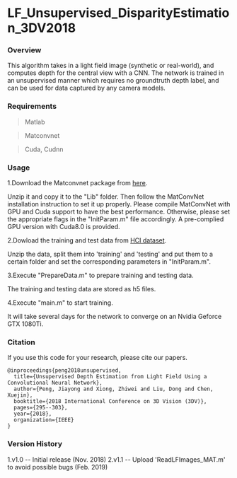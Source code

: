 # LF_Unsupervised_DisparityEstimation_3DV2018

### Overview
This algorithm takes in a light field image (synthetic or real-world), and computes depth for the central view with a CNN. The network is trained in an unsupervised manner which requires no groundtruth depth label, and can be used for data captured by any camera models.

### Requirements
>Matlab 

>Matconvnet

>Cuda, Cudnn

### Usage
1.Download the Matconvnet package from [here](http://www.vlfeat.org/matconvnet/).

Unzip it and copy it to the "Lib" folder. Then follow the MatConvNet installation instruction to set it up properly. Please compile MatConvNet with GPU and Cuda support to have the best performance. Otherwise, please set the appropriate flags in the "InitParam.m" file accordingly. A pre-complied GPU version with Cuda8.0 is provided.

2.Dowload the training and test data from [HCI dataset](http://hci-lightfield.iwr.uni-heidelberg.de/).

Unzip the data, split them into 'training' and 'testing' and put them to a certain folder and set the corresponding parameters in "InitParam.m".

3.Execute "PrepareData.m" to prepare training and testing data.

The training and testing data are stored as h5 files.

4.Execute "main.m" to start training.

It will take several days for the network to converge on an Nvidia Geforce GTX 1080Ti.

### Citation
If you use this code for your research, please cite our papers.
```
@inproceedings{peng2018unsupervised,
  title={Unsupervised Depth Estimation from Light Field Using a Convolutional Neural Network},
  author={Peng, Jiayong and Xiong, Zhiwei and Liu, Dong and Chen, Xuejin},
  booktitle={2018 International Conference on 3D Vision (3DV)},
  pages={295--303},
  year={2018},
  organization={IEEE}
}
```

### Version History
1.v1.0 -- Initial release (Nov. 2018)
2.v1.1 -- Upload 'ReadLFImages_MAT.m' to avoid possible bugs (Feb. 2019)
